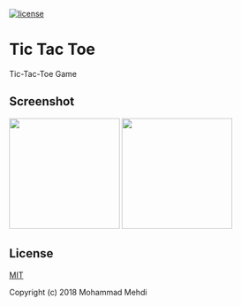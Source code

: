 [![license](https://img.shields.io/dub/l/vibe-d.svg)](https://github.com/favecode/tictactoe/blob/master/LICENSE)
# Tic Tac Toe
Tic-Tac-Toe Game

## Screenshot

<img src="https://github.com/favecode/tictactoe/blob/master/play.png" width="200"/>
<img src="https://github.com/favecode/tictactoe/blob/master/winner.png" width="200"/>

## License
[MIT](https://github.com/favecode/tictactoe/blob/master/LICENSE)

Copyright (c) 2018 Mohammad Mehdi
